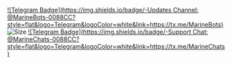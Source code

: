 [![Telegram Badge](https://img.shields.io/badge/-Updates Channel: @MarineBots-0088CC?style=flat&logo=Telegram&logoColor=white&link=https://tx.me/MarineBots)](https://tx.me/MarineBots)
![Size](https://img.shields.io/github/repo-size/realeu/drive?style=flat&color=black) 
[![Telegram Badge](https://img.shields.io/badge/-Support Chat: @MarineChats-0088CC?style=flat&logo=Telegram&logoColor=white&link=https://tx.me/MarineChats)](https://tx.me/MarineChats)
